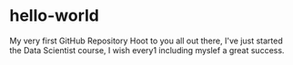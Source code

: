 # hello-world
My very first GitHub Repository
Hoot to you all out there, I've just started the Data Scientist course, I wish every1 including myslef a great success.
